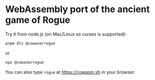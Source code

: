 # WebAssembly port of the ancient game of Rogue

Try it from node.js (on Mac/Linux so curses is supported):

```sh
pnpm dlx @cowasm/rogue
```

or

```sh
npx @cowasm/rogue
```

You can also type `rogue` at https://cowasm.sh in your browser.
